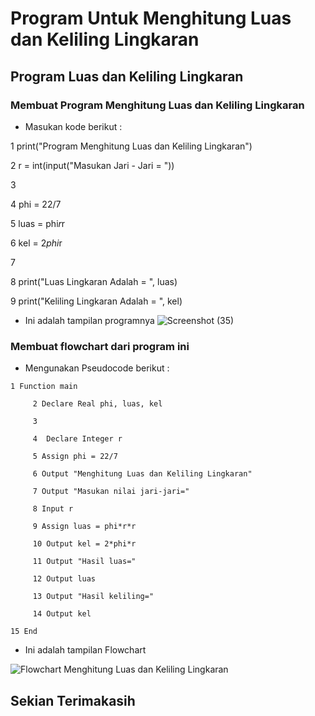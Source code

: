 # Program Untuk Menghitung Luas dan Keliling Lingkaran
## Program Luas dan Keliling Lingkaran

### Membuat Program Menghitung Luas dan Keliling Lingkaran
- Masukan kode berikut :
>
  1 print("Program Menghitung Luas dan Keliling Lingkaran")

  2 r = int(input("Masukan Jari - Jari = "))

  3
  
  4 phi = 22/7

  5 luas = phi*r*r

  6 kel = 2*phi*r

  7
  
  8 print("Luas Lingkaran Adalah       = ", luas)

  9 print("Keliling Lingkaran Adalah   = ", kel)
>

- Ini adalah tampilan programnya
![Screenshot (35)](https://user-images.githubusercontent.com/92704969/139584891-81b92b8b-d228-4335-a03c-b7fb6bd191e4.png)
### Membuat flowchart dari program ini
- Mengunakan Pseudocode berikut :
>

    1 Function main

         2 Declare Real phi, luas, kel

         3
         
         4  Declare Integer r 

         5 Assign phi = 22/7

         6 Output "Menghitung Luas dan Keliling Lingkaran"

         7 Output "Masukan nilai jari-jari="

         8 Input r

         9 Assign luas = phi*r*r

         10 Output kel = 2*phi*r

         11 Output "Hasil luas="

         12 Output luas

         13 Output "Hasil keliling="

         14 Output kel

    15 End
>  

- Ini adalah tampilan Flowchart

![Flowchart Menghitung Luas dan Keliling Lingkaran](https://user-images.githubusercontent.com/92704969/139584823-70c1910c-4fe5-40ea-985e-f262b8b6d055.png)
## Sekian Terimakasih